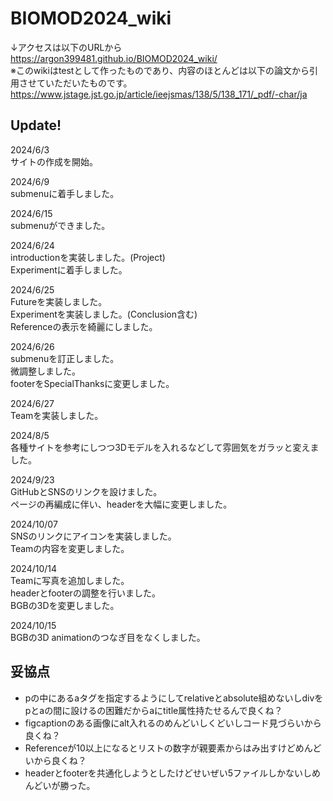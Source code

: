 # BIOMOD2024_wiki
↓アクセスは以下のURLから  
https://argon399481.github.io/BIOMOD2024_wiki/  
※このwikiはtestとして作ったものであり、内容のほとんどは以下の論文から引用させていただいたものです。  
https://www.jstage.jst.go.jp/article/ieejsmas/138/5/138_171/_pdf/-char/ja
  
## Update!
2024/6/3  
サイトの作成を開始。  
  
2024/6/9  
submenuに着手しました。  
  
2024/6/15  
submenuができました。  
  
2024/6/24  
introductionを実装しました。(Project)  
Experimentに着手しました。  
  
2024/6/25  
Futureを実装しました。  
Experimentを実装しました。(Conclusion含む)  
Referenceの表示を綺麗にしました。  
  
2024/6/26  
submenuを訂正しました。  
微調整しました。  
footerをSpecialThanksに変更しました。  
  
2024/6/27  
Teamを実装しました。  
  
2024/8/5  
各種サイトを参考にしつつ3Dモデルを入れるなどして雰囲気をガラッと変えました。  
  
2024/9/23  
GitHubとSNSのリンクを設けました。  
ページの再編成に伴い、headerを大幅に変更しました。  

2024/10/07  
SNSのリンクにアイコンを実装しました。  
Teamの内容を変更しました。  

2024/10/14  
Teamに写真を追加しました。  
headerとfooterの調整を行いました。  
BGBの3Dを変更しました。  
  
2024/10/15  
BGBの3D animationのつなぎ目をなくしました。  

## 妥協点

- pの中にあるaタグを指定するようにしてrelativeとabsolute組めないしdivをpとaの間に設けるの困難だからaにtitle属性持たせるんで良くね？
- figcaptionのある画像にalt入れるのめんどいしくどいしコード見づらいから良くね？
- Referenceが10以上になるとリストの数字が親要素からはみ出すけどめんどいから良くね？
- headerとfooterを共通化しようとしたけどせいぜい5ファイルしかないしめんどいが勝った。

